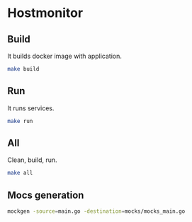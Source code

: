# Hostmonitor

## Build
It builds docker image with application.
```bash
make build
```

## Run
It runs services.
```bash
make run
```

## All
Clean, build, run.
```bash
make all
```

## Mocs generation
```bash
mockgen -source=main.go -destination=mocks/mocks_main.go
```